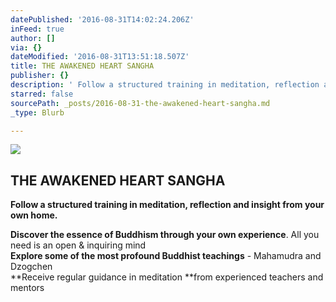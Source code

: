 ```yaml
---
datePublished: '2016-08-31T14:02:24.206Z'
inFeed: true
author: []
via: {}
dateModified: '2016-08-31T13:51:18.507Z'
title: THE AWAKENED HEART SANGHA
publisher: {}
description: ' Follow a structured training in meditation, reflection and insight from your own home.'
starred: false
sourcePath: _posts/2016-08-31-the-awakened-heart-sangha.md
_type: Blurb

---
```

![](https://the-grid-user-content.s3-us-west-2.amazonaws.com/96205dc5-416c-4721-b06e-8231f5c78b00.jpg)

## THE AWAKENED HEART SANGHA

**Follow a structured training in meditation, reflection and insight from your own home.**

**Discover the essence of Buddhism through your own experience**. All you need is an open & inquiring mind  
**Explore some of the most profound Buddhist teachings** - Mahamudra and Dzogchen  
**Receive regular guidance in meditation **from experienced teachers and mentors